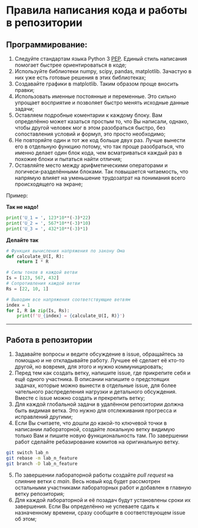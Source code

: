 # Правила написания кода и работы в репозитории

## Программирование:
1. Следуйте стандартам языка Python 3 [PEP](https://peps.python.org/). Единый стиль написания помогает быстрее ориентироваться в коде;
2. Используйте библиотеки numpy, scipy, pandas, matplotlib. Зачастую в них уже есть готовые решения в этих библиотеках;
3. Создавайте графики в matplotlib. Таким образом проще вносить правки;
4. Использовать именные постоянные и переменные. Это сильно упрощает восприятие и позволяет быстро менять исходные данные задачи;
5. Оставляем подробные коментарии к каждому блоку. Вам определённо может казаться простым то, что Вы написали, однако, чтобы другой человек мог в этом разобраться быстро, без сопоставления условий и формул, это просто необходимо;
6. Не повторяйте один и тот же код больше двух раз. Лучше вынести его в отдельную функцию потому, что так проще разобраться, что именно делает один блок кода, чем всматриваться каждый раз в похожие блоки и пытаться найти отличия;
7. Оставляйте место между арифметическими операторами и логичеси-разделёнными блоками. Так повышается читаемость, что напрямую влияет на уменьшение трудозатрат на понимания всего происходящего на экране;

Пример:

**Так не надо!**
```py
print('U_1 = ', 123*10**(-3)*22)
print('U_2 = ', 567*10**(-3)*10)
print('U_3 = ', 432*10**(-3)*1)
```

**Делайте так**
```py
# Функция вычисления напряжения по закону Ома
def calculate_U(I, R):
    return I * R

# Силы токов в каждой ветви
Is = [123, 567, 432]
# Сопротивления каждой ветви
Rs = [22, 10, 1]

# Выводим все напряжения соответствующие ветвям
index = 1
for I, R in zip(Is, Rs):
    print(f'U_{index} = {calculate_U(I, R)}')
```

---

## Работа в репозитории

1. Задавайте вопросы и ведите обсуждение в issue, обращайтесь за помощью и не откладывайте работу. Лучшее её сделает её кто-то другой, но вовремя, для этого и нужно коммуницировать;
2. Перед тем как создать ветку, напишите issue, где прикрепите себя и ещё одного участника. В описании напишите о предстоящих задачах, которые можно вынести в отдельные issue, для более чательного распределения нагрузки и детального обсуждения. Вместе с issue можно создать и прекрепить ветку;
3. Для каждой глобальной задачи в удалённом репозитории должна быть видимая ветка. Это нужно для отслеживания прогресса и исправлений другими;
4. Если Вы считаете, что дошли до какой-то ключевой точки в написании лабораторной, создайте локальную ветку видимую только Вам и пишите новую функциональность там. По завершении работ сделайте ребазирование комитов на оригинальную ветку.

```sh
git switch lab_n
git rebase -m lab_n_feature
git branch -D lab_n_feature
```

5. По завершении лабораторной работы создайте _pull request_ на слияние ветки с _main_. Весь новый код будет рассмотрен остальными участниками лабораторных работ и добавлен в главную ветку репозитория;
6. Для каждой лабораторной и её позадач будут установлены сроки их завершения. Если Вы определённо не успеваете сдать к назначенному времени, сразу сообщите в соответствующем issue об этом;
